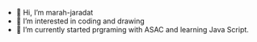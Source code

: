 - 👋 Hi, I’m marah-jaradat
- 👀 I’m interested in coding and drawing
- 🌱 I’m currently started prgraming with ASAC and learning Java Script.

<!---
marah-jaradat/marah-jaradat is a ✨ special ✨ repository because its `README.md` (this file) appears on your GitHub profile.
You can click the Preview link to take a look at your changes.
--->
